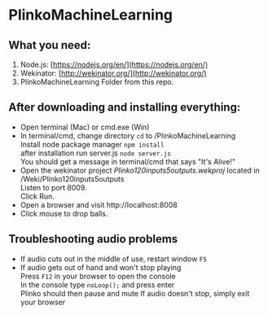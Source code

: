 # PlinkoMachineLearning

## What you need:
1. Node.js: [https://nodejs.org/en/](https://nodejs.org/en/)
2. Wekinator: [http://wekinator.org/](http://wekinator.org/)
3. PlinkoMachineLearning Folder from this repo.

## After downloading and installing everything:
* Open terminal (Mac) or cmd.exe (Win)
* In terminal/cmd, change directory ```cd``` to /PlinkoMachineLearning  
   Install node package manager ```npm install```  
   after installation run server.js ```node server.js```  
   You should get a message in terminal/cmd that says "It's Alive!"  
* Open the wekinator project _Plinko120inputs5outputs.wekproj_ located in /Weki/Plinko120inputs5outputs  
   Listen to port 8009.  
   Click Run.  
* Open a browser and visit http://localhost:8008
* Click mouse to drop balls.

## Troubleshooting audio problems
* If audio cuts out in the middle of use, restart window ```F5```  
* If audio gets out of hand and won't stop playing  
   Press ```F12``` in your browser to open the console  
   In the console type ```noLoop();``` and press enter  
   Plinko should then pause and mute
   If audio doesn't stop, simply exit your browser
